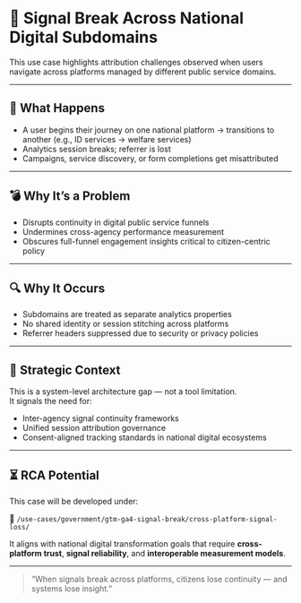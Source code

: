 # 🎯 Signal Break Across National Digital Subdomains

This use case highlights attribution challenges observed when users navigate across platforms managed by different public service domains.

---

## 🚨 What Happens

- A user begins their journey on one national platform → transitions to another (e.g., ID services → welfare services)
- Analytics session breaks; referrer is lost
- Campaigns, service discovery, or form completions get misattributed

---

## 💣 Why It’s a Problem

- Disrupts continuity in digital public service funnels
- Undermines cross-agency performance measurement
- Obscures full-funnel engagement insights critical to citizen-centric policy

---

## 🔍 Why It Occurs

- Subdomains are treated as separate analytics properties
- No shared identity or session stitching across platforms
- Referrer headers suppressed due to security or privacy policies

---

## 🧠 Strategic Context

This is a system-level architecture gap — not a tool limitation.  
It signals the need for:

- Inter-agency signal continuity frameworks  
- Unified session attribution governance  
- Consent-aligned tracking standards in national digital ecosystems

---

## ⏳ RCA Potential

This case will be developed under:

📁 `/use-cases/government/gtm-ga4-signal-break/cross-platform-signal-loss/`

It aligns with national digital transformation goals that require **cross-platform trust**, **signal reliability**, and **interoperable measurement models**.

---

> “When signals break across platforms, citizens lose continuity — and systems lose insight.”